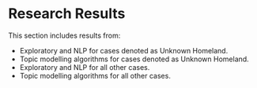 # Research Results

This section includes results from:

- Exploratory and NLP for cases denoted as Unknown Homeland.
- Topic modelling algorithms for cases denoted as Unknown Homeland.
- Exploratory and NLP for all other cases.
- Topic modelling algorithms for all other cases.